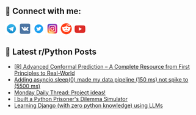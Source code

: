 ## 🔎 Connect with me:
[<img src="https://github.com/bullbesh/bullbesh/blob/main/images/Telegram.png" width="32" height="32" />](https://t.me/bullbesh)
[<img src="https://github.com/bullbesh/bullbesh/blob/main/images/VK.png" width="32" height="32" />](https://vk.com/bullbesh)
[<img src="https://github.com/bullbesh/bullbesh/blob/main/images/Twitter.png" width="32" height="32" />](https://twitter.com/bullbesh1)
[<img src="https://github.com/bullbesh/bullbesh/blob/main/images/Instagram.png" width="32" height="32" />](https://www.instagram.com/bullbesh)
[<img src="https://github.com/bullbesh/bullbesh/blob/main/images/Reddit.png" width="32" height="32" />](https://www.reddit.com/user/bullbesh)
[<img src="https://github.com/bullbesh/bullbesh/blob/main/images/YouTube.png" width="32" height="32" />](https://www.youtube.com/channel/UCtfjRs6uzgq5mfm8S06WTcg)

## 📕 Latest r/Python Posts
<!-- BLOG-POST-LIST:START -->
- [[R] Advanced Conformal Prediction – A Complete Resource from First Principles to Real-World](https://www.reddit.com/r/Python/comments/1mzmaj1/r_advanced_conformal_prediction_a_complete/)
- [Adding asyncio.sleep&lpar;0&rpar; made my data pipeline &lpar;150 ms&rpar; not spike to &lpar;5500 ms&rpar;](https://www.reddit.com/r/Python/comments/1mzcxyc/adding_asynciosleep0_made_my_data_pipeline_150_ms/)
- [Monday Daily Thread: Project ideas!](https://www.reddit.com/r/Python/comments/1mzbnhm/monday_daily_thread_project_ideas/)
- [I built a Python Prisoner&#39;s Dilemma Simulator](https://www.reddit.com/r/Python/comments/1mzbj8n/i_built_a_python_prisoners_dilemma_simulator/)
- [Learning Django &lpar;with zero python knowledge&rpar; using LLMs](https://www.reddit.com/r/Python/comments/1mzaud9/learning_django_with_zero_python_knowledge_using/)
<!-- BLOG-POST-LIST:END -->
